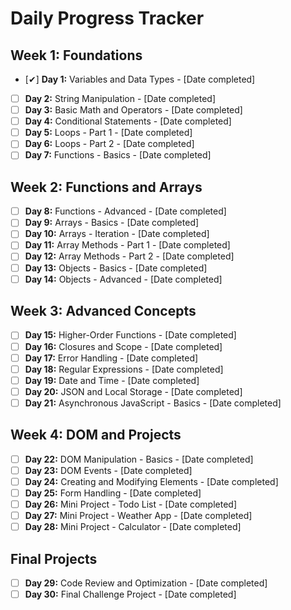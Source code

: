 # Daily Progress Tracker

## Week 1: Foundations
- [✔] **Day 1:** Variables and Data Types - [Date completed]
- [ ] **Day 2:** String Manipulation - [Date completed]
- [ ] **Day 3:** Basic Math and Operators - [Date completed]
- [ ] **Day 4:** Conditional Statements - [Date completed]
- [ ] **Day 5:** Loops - Part 1 - [Date completed]
- [ ] **Day 6:** Loops - Part 2 - [Date completed]
- [ ] **Day 7:** Functions - Basics - [Date completed]

## Week 2: Functions and Arrays
- [ ] **Day 8:** Functions - Advanced - [Date completed]
- [ ] **Day 9:** Arrays - Basics - [Date completed]
- [ ] **Day 10:** Arrays - Iteration - [Date completed]
- [ ] **Day 11:** Array Methods - Part 1 - [Date completed]
- [ ] **Day 12:** Array Methods - Part 2 - [Date completed]
- [ ] **Day 13:** Objects - Basics - [Date completed]
- [ ] **Day 14:** Objects - Advanced - [Date completed]

## Week 3: Advanced Concepts
- [ ] **Day 15:** Higher-Order Functions - [Date completed]
- [ ] **Day 16:** Closures and Scope - [Date completed]
- [ ] **Day 17:** Error Handling - [Date completed]
- [ ] **Day 18:** Regular Expressions - [Date completed]
- [ ] **Day 19:** Date and Time - [Date completed]
- [ ] **Day 20:** JSON and Local Storage - [Date completed]
- [ ] **Day 21:** Asynchronous JavaScript - Basics - [Date completed]

## Week 4: DOM and Projects
- [ ] **Day 22:** DOM Manipulation - Basics - [Date completed]
- [ ] **Day 23:** DOM Events - [Date completed]
- [ ] **Day 24:** Creating and Modifying Elements - [Date completed]
- [ ] **Day 25:** Form Handling - [Date completed]
- [ ] **Day 26:** Mini Project - Todo List - [Date completed]
- [ ] **Day 27:** Mini Project - Weather App - [Date completed]
- [ ] **Day 28:** Mini Project - Calculator - [Date completed]

## Final Projects
- [ ] **Day 29:** Code Review and Optimization - [Date completed]
- [ ] **Day 30:** Final Challenge Project - [Date completed]
